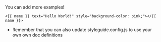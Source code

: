 You can add more examples!

    <{{ name }} text="Hello World!" style="background-color: pink;"></{{ name }}>

* Remember that you can also update styleguide.config.js to use your own
own doc definitions
